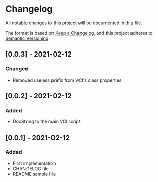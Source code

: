 # Changelog
All notable changes to this project will be documented in this file.

The format is based on [Keep a Changelog](https://keepachangelog.com/en/1.0.0/),
and this project adheres to [Semantic Versioning](https://semver.org/spec/v2.0.0.html).

## [0.0.3] - 2021-02-12
### Changed
- Removed useless prefix from VCI's class properties

## [0.0.2] - 2021-02-12
### Added
- DocString to the main VCI script

## [0.0.1] - 2021-02-12
### Added
- First implementation
- CHANGELOG file
- README sample file
